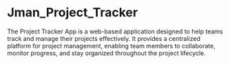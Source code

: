 # Jman_Project_Tracker
The Project Tracker App is a web-based application designed to help teams track and manage their projects effectively. It provides a centralized platform for project management, enabling team members to collaborate, monitor progress, and stay organized throughout the project lifecycle.
